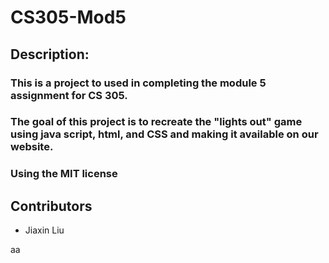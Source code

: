 # CS305-Mod5

## Description:
### This is a project to used in completing the module 5 assignment for CS 305.
### The goal of this project is to recreate the "lights out" game using java script, html, and CSS and making it available on our website. 
### Using the MIT license 

## Contributors
- Jiaxin Liu

aa
